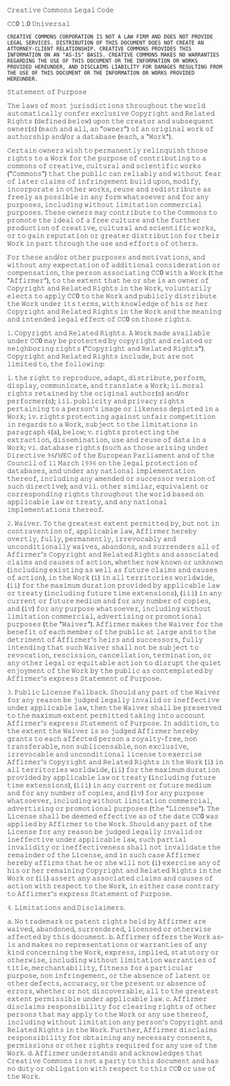 𝙲𝚛𝚎𝚊𝚝𝚒𝚟𝚎 𝙲𝚘𝚖𝚖𝚘𝚗𝚜 𝙻𝚎𝚐𝚊𝚕 𝙲𝚘𝚍𝚎

𝙲𝙲0 𝟷.0 𝚄𝚗𝚒𝚟𝚎𝚛𝚜𝚊𝚕

    𝙲𝚁𝙴𝙰𝚃𝙸𝚅𝙴 𝙲𝙾𝙼𝙼𝙾𝙽𝚂 𝙲𝙾𝚁𝙿𝙾𝚁𝙰𝚃𝙸𝙾𝙽 𝙸𝚂 𝙽𝙾𝚃 𝙰 𝙻𝙰𝚆 𝙵𝙸𝚁𝙼 𝙰𝙽𝙳 𝙳𝙾𝙴𝚂 𝙽𝙾𝚃 𝙿𝚁𝙾𝚅𝙸𝙳𝙴
    𝙻𝙴𝙶𝙰𝙻 𝚂𝙴𝚁𝚅𝙸𝙲𝙴𝚂. 𝙳𝙸𝚂𝚃𝚁𝙸𝙱𝚄𝚃𝙸𝙾𝙽 𝙾𝙵 𝚃𝙷𝙸𝚂 𝙳𝙾𝙲𝚄𝙼𝙴𝙽𝚃 𝙳𝙾𝙴𝚂 𝙽𝙾𝚃 𝙲𝚁𝙴𝙰𝚃𝙴 𝙰𝙽
    𝙰𝚃𝚃𝙾𝚁𝙽𝙴𝚈-𝙲𝙻𝙸𝙴𝙽𝚃 𝚁𝙴𝙻𝙰𝚃𝙸𝙾𝙽𝚂𝙷𝙸𝙿. 𝙲𝚁𝙴𝙰𝚃𝙸𝚅𝙴 𝙲𝙾𝙼𝙼𝙾𝙽𝚂 𝙿𝚁𝙾𝚅𝙸𝙳𝙴𝚂 𝚃𝙷𝙸𝚂
    𝙸𝙽𝙵𝙾𝚁𝙼𝙰𝚃𝙸𝙾𝙽 𝙾𝙽 𝙰𝙽 "𝙰𝚂-𝙸𝚂" 𝙱𝙰𝚂𝙸𝚂. 𝙲𝚁𝙴𝙰𝚃𝙸𝚅𝙴 𝙲𝙾𝙼𝙼𝙾𝙽𝚂 𝙼𝙰𝙺𝙴𝚂 𝙽𝙾 𝚆𝙰𝚁𝚁𝙰𝙽𝚃𝙸𝙴𝚂
    𝚁𝙴𝙶𝙰𝚁𝙳𝙸𝙽𝙶 𝚃𝙷𝙴 𝚄𝚂𝙴 𝙾𝙵 𝚃𝙷𝙸𝚂 𝙳𝙾𝙲𝚄𝙼𝙴𝙽𝚃 𝙾𝚁 𝚃𝙷𝙴 𝙸𝙽𝙵𝙾𝚁𝙼𝙰𝚃𝙸𝙾𝙽 𝙾𝚁 𝚆𝙾𝚁𝙺𝚂
    𝙿𝚁𝙾𝚅𝙸𝙳𝙴𝙳 𝙷𝙴𝚁𝙴𝚄𝙽𝙳𝙴𝚁, 𝙰𝙽𝙳 𝙳𝙸𝚂𝙲𝙻𝙰𝙸𝙼𝚂 𝙻𝙸𝙰𝙱𝙸𝙻𝙸𝚃𝚈 𝙵𝙾𝚁 𝙳𝙰𝙼𝙰𝙶𝙴𝚂 𝚁𝙴𝚂𝚄𝙻𝚃𝙸𝙽𝙶 𝙵𝚁𝙾𝙼
    𝚃𝙷𝙴 𝚄𝚂𝙴 𝙾𝙵 𝚃𝙷𝙸𝚂 𝙳𝙾𝙲𝚄𝙼𝙴𝙽𝚃 𝙾𝚁 𝚃𝙷𝙴 𝙸𝙽𝙵𝙾𝚁𝙼𝙰𝚃𝙸𝙾𝙽 𝙾𝚁 𝚆𝙾𝚁𝙺𝚂 𝙿𝚁𝙾𝚅𝙸𝙳𝙴𝙳
    𝙷𝙴𝚁𝙴𝚄𝙽𝙳𝙴𝚁.

𝚂𝚝𝚊𝚝𝚎𝚖𝚎𝚗𝚝 𝚘𝚏 𝙿𝚞𝚛𝚙𝚘𝚜𝚎

𝚃𝚑𝚎 𝚕𝚊𝚠𝚜 𝚘𝚏 𝚖𝚘𝚜𝚝 𝚓𝚞𝚛𝚒𝚜𝚍𝚒𝚌𝚝𝚒𝚘𝚗𝚜 𝚝𝚑𝚛𝚘𝚞𝚐𝚑𝚘𝚞𝚝 𝚝𝚑𝚎 𝚠𝚘𝚛𝚕𝚍 𝚊𝚞𝚝𝚘𝚖𝚊𝚝𝚒𝚌𝚊𝚕𝚕𝚢 𝚌𝚘𝚗𝚏𝚎𝚛
𝚎𝚡𝚌𝚕𝚞𝚜𝚒𝚟𝚎 𝙲𝚘𝚙𝚢𝚛𝚒𝚐𝚑𝚝 𝚊𝚗𝚍 𝚁𝚎𝚕𝚊𝚝𝚎𝚍 𝚁𝚒𝚐𝚑𝚝𝚜 (𝚍𝚎𝚏𝚒𝚗𝚎𝚍 𝚋𝚎𝚕𝚘𝚠) 𝚞𝚙𝚘𝚗 𝚝𝚑𝚎 𝚌𝚛𝚎𝚊𝚝𝚘𝚛
𝚊𝚗𝚍 𝚜𝚞𝚋𝚜𝚎𝚚𝚞𝚎𝚗𝚝 𝚘𝚠𝚗𝚎𝚛(𝚜) (𝚎𝚊𝚌𝚑 𝚊𝚗𝚍 𝚊𝚕𝚕, 𝚊𝚗 "𝚘𝚠𝚗𝚎𝚛") 𝚘𝚏 𝚊𝚗 𝚘𝚛𝚒𝚐𝚒𝚗𝚊𝚕 𝚠𝚘𝚛𝚔 𝚘𝚏
𝚊𝚞𝚝𝚑𝚘𝚛𝚜𝚑𝚒𝚙 𝚊𝚗𝚍/𝚘𝚛 𝚊 𝚍𝚊𝚝𝚊𝚋𝚊𝚜𝚎 (𝚎𝚊𝚌𝚑, 𝚊 "𝚆𝚘𝚛𝚔").

𝙲𝚎𝚛𝚝𝚊𝚒𝚗 𝚘𝚠𝚗𝚎𝚛𝚜 𝚠𝚒𝚜𝚑 𝚝𝚘 𝚙𝚎𝚛𝚖𝚊𝚗𝚎𝚗𝚝𝚕𝚢 𝚛𝚎𝚕𝚒𝚗𝚚𝚞𝚒𝚜𝚑 𝚝𝚑𝚘𝚜𝚎 𝚛𝚒𝚐𝚑𝚝𝚜 𝚝𝚘 𝚊 𝚆𝚘𝚛𝚔 𝚏𝚘𝚛
𝚝𝚑𝚎 𝚙𝚞𝚛𝚙𝚘𝚜𝚎 𝚘𝚏 𝚌𝚘𝚗𝚝𝚛𝚒𝚋𝚞𝚝𝚒𝚗𝚐 𝚝𝚘 𝚊 𝚌𝚘𝚖𝚖𝚘𝚗𝚜 𝚘𝚏 𝚌𝚛𝚎𝚊𝚝𝚒𝚟𝚎, 𝚌𝚞𝚕𝚝𝚞𝚛𝚊𝚕 𝚊𝚗𝚍
𝚜𝚌𝚒𝚎𝚗𝚝𝚒𝚏𝚒𝚌 𝚠𝚘𝚛𝚔𝚜 ("𝙲𝚘𝚖𝚖𝚘𝚗𝚜") 𝚝𝚑𝚊𝚝 𝚝𝚑𝚎 𝚙𝚞𝚋𝚕𝚒𝚌 𝚌𝚊𝚗 𝚛𝚎𝚕𝚒𝚊𝚋𝚕𝚢 𝚊𝚗𝚍 𝚠𝚒𝚝𝚑𝚘𝚞𝚝 𝚏𝚎𝚊𝚛
𝚘𝚏 𝚕𝚊𝚝𝚎𝚛 𝚌𝚕𝚊𝚒𝚖𝚜 𝚘𝚏 𝚒𝚗𝚏𝚛𝚒𝚗𝚐𝚎𝚖𝚎𝚗𝚝 𝚋𝚞𝚒𝚕𝚍 𝚞𝚙𝚘𝚗, 𝚖𝚘𝚍𝚒𝚏𝚢, 𝚒𝚗𝚌𝚘𝚛𝚙𝚘𝚛𝚊𝚝𝚎 𝚒𝚗 𝚘𝚝𝚑𝚎𝚛
𝚠𝚘𝚛𝚔𝚜, 𝚛𝚎𝚞𝚜𝚎 𝚊𝚗𝚍 𝚛𝚎𝚍𝚒𝚜𝚝𝚛𝚒𝚋𝚞𝚝𝚎 𝚊𝚜 𝚏𝚛𝚎𝚎𝚕𝚢 𝚊𝚜 𝚙𝚘𝚜𝚜𝚒𝚋𝚕𝚎 𝚒𝚗 𝚊𝚗𝚢 𝚏𝚘𝚛𝚖 𝚠𝚑𝚊𝚝𝚜𝚘𝚎𝚟𝚎𝚛
𝚊𝚗𝚍 𝚏𝚘𝚛 𝚊𝚗𝚢 𝚙𝚞𝚛𝚙𝚘𝚜𝚎𝚜, 𝚒𝚗𝚌𝚕𝚞𝚍𝚒𝚗𝚐 𝚠𝚒𝚝𝚑𝚘𝚞𝚝 𝚕𝚒𝚖𝚒𝚝𝚊𝚝𝚒𝚘𝚗 𝚌𝚘𝚖𝚖𝚎𝚛𝚌𝚒𝚊𝚕 𝚙𝚞𝚛𝚙𝚘𝚜𝚎𝚜.
𝚃𝚑𝚎𝚜𝚎 𝚘𝚠𝚗𝚎𝚛𝚜 𝚖𝚊𝚢 𝚌𝚘𝚗𝚝𝚛𝚒𝚋𝚞𝚝𝚎 𝚝𝚘 𝚝𝚑𝚎 𝙲𝚘𝚖𝚖𝚘𝚗𝚜 𝚝𝚘 𝚙𝚛𝚘𝚖𝚘𝚝𝚎 𝚝𝚑𝚎 𝚒𝚍𝚎𝚊𝚕 𝚘𝚏 𝚊 𝚏𝚛𝚎𝚎
𝚌𝚞𝚕𝚝𝚞𝚛𝚎 𝚊𝚗𝚍 𝚝𝚑𝚎 𝚏𝚞𝚛𝚝𝚑𝚎𝚛 𝚙𝚛𝚘𝚍𝚞𝚌𝚝𝚒𝚘𝚗 𝚘𝚏 𝚌𝚛𝚎𝚊𝚝𝚒𝚟𝚎, 𝚌𝚞𝚕𝚝𝚞𝚛𝚊𝚕 𝚊𝚗𝚍 𝚜𝚌𝚒𝚎𝚗𝚝𝚒𝚏𝚒𝚌
𝚠𝚘𝚛𝚔𝚜, 𝚘𝚛 𝚝𝚘 𝚐𝚊𝚒𝚗 𝚛𝚎𝚙𝚞𝚝𝚊𝚝𝚒𝚘𝚗 𝚘𝚛 𝚐𝚛𝚎𝚊𝚝𝚎𝚛 𝚍𝚒𝚜𝚝𝚛𝚒𝚋𝚞𝚝𝚒𝚘𝚗 𝚏𝚘𝚛 𝚝𝚑𝚎𝚒𝚛 𝚆𝚘𝚛𝚔 𝚒𝚗
𝚙𝚊𝚛𝚝 𝚝𝚑𝚛𝚘𝚞𝚐𝚑 𝚝𝚑𝚎 𝚞𝚜𝚎 𝚊𝚗𝚍 𝚎𝚏𝚏𝚘𝚛𝚝𝚜 𝚘𝚏 𝚘𝚝𝚑𝚎𝚛𝚜.

𝙵𝚘𝚛 𝚝𝚑𝚎𝚜𝚎 𝚊𝚗𝚍/𝚘𝚛 𝚘𝚝𝚑𝚎𝚛 𝚙𝚞𝚛𝚙𝚘𝚜𝚎𝚜 𝚊𝚗𝚍 𝚖𝚘𝚝𝚒𝚟𝚊𝚝𝚒𝚘𝚗𝚜, 𝚊𝚗𝚍 𝚠𝚒𝚝𝚑𝚘𝚞𝚝 𝚊𝚗𝚢
𝚎𝚡𝚙𝚎𝚌𝚝𝚊𝚝𝚒𝚘𝚗 𝚘𝚏 𝚊𝚍𝚍𝚒𝚝𝚒𝚘𝚗𝚊𝚕 𝚌𝚘𝚗𝚜𝚒𝚍𝚎𝚛𝚊𝚝𝚒𝚘𝚗 𝚘𝚛 𝚌𝚘𝚖𝚙𝚎𝚗𝚜𝚊𝚝𝚒𝚘𝚗, 𝚝𝚑𝚎 𝚙𝚎𝚛𝚜𝚘𝚗
𝚊𝚜𝚜𝚘𝚌𝚒𝚊𝚝𝚒𝚗𝚐 𝙲𝙲0 𝚠𝚒𝚝𝚑 𝚊 𝚆𝚘𝚛𝚔 (𝚝𝚑𝚎 "𝙰𝚏𝚏𝚒𝚛𝚖𝚎𝚛"), 𝚝𝚘 𝚝𝚑𝚎 𝚎𝚡𝚝𝚎𝚗𝚝 𝚝𝚑𝚊𝚝 𝚑𝚎 𝚘𝚛 𝚜𝚑𝚎
𝚒𝚜 𝚊𝚗 𝚘𝚠𝚗𝚎𝚛 𝚘𝚏 𝙲𝚘𝚙𝚢𝚛𝚒𝚐𝚑𝚝 𝚊𝚗𝚍 𝚁𝚎𝚕𝚊𝚝𝚎𝚍 𝚁𝚒𝚐𝚑𝚝𝚜 𝚒𝚗 𝚝𝚑𝚎 𝚆𝚘𝚛𝚔, 𝚟𝚘𝚕𝚞𝚗𝚝𝚊𝚛𝚒𝚕𝚢
𝚎𝚕𝚎𝚌𝚝𝚜 𝚝𝚘 𝚊𝚙𝚙𝚕𝚢 𝙲𝙲0 𝚝𝚘 𝚝𝚑𝚎 𝚆𝚘𝚛𝚔 𝚊𝚗𝚍 𝚙𝚞𝚋𝚕𝚒𝚌𝚕𝚢 𝚍𝚒𝚜𝚝𝚛𝚒𝚋𝚞𝚝𝚎 𝚝𝚑𝚎 𝚆𝚘𝚛𝚔 𝚞𝚗𝚍𝚎𝚛 𝚒𝚝𝚜
𝚝𝚎𝚛𝚖𝚜, 𝚠𝚒𝚝𝚑 𝚔𝚗𝚘𝚠𝚕𝚎𝚍𝚐𝚎 𝚘𝚏 𝚑𝚒𝚜 𝚘𝚛 𝚑𝚎𝚛 𝙲𝚘𝚙𝚢𝚛𝚒𝚐𝚑𝚝 𝚊𝚗𝚍 𝚁𝚎𝚕𝚊𝚝𝚎𝚍 𝚁𝚒𝚐𝚑𝚝𝚜 𝚒𝚗 𝚝𝚑𝚎
𝚆𝚘𝚛𝚔 𝚊𝚗𝚍 𝚝𝚑𝚎 𝚖𝚎𝚊𝚗𝚒𝚗𝚐 𝚊𝚗𝚍 𝚒𝚗𝚝𝚎𝚗𝚍𝚎𝚍 𝚕𝚎𝚐𝚊𝚕 𝚎𝚏𝚏𝚎𝚌𝚝 𝚘𝚏 𝙲𝙲0 𝚘𝚗 𝚝𝚑𝚘𝚜𝚎 𝚛𝚒𝚐𝚑𝚝𝚜.

𝟷. 𝙲𝚘𝚙𝚢𝚛𝚒𝚐𝚑𝚝 𝚊𝚗𝚍 𝚁𝚎𝚕𝚊𝚝𝚎𝚍 𝚁𝚒𝚐𝚑𝚝𝚜. 𝙰 𝚆𝚘𝚛𝚔 𝚖𝚊𝚍𝚎 𝚊𝚟𝚊𝚒𝚕𝚊𝚋𝚕𝚎 𝚞𝚗𝚍𝚎𝚛 𝙲𝙲0 𝚖𝚊𝚢 𝚋𝚎
𝚙𝚛𝚘𝚝𝚎𝚌𝚝𝚎𝚍 𝚋𝚢 𝚌𝚘𝚙𝚢𝚛𝚒𝚐𝚑𝚝 𝚊𝚗𝚍 𝚛𝚎𝚕𝚊𝚝𝚎𝚍 𝚘𝚛 𝚗𝚎𝚒𝚐𝚑𝚋𝚘𝚛𝚒𝚗𝚐 𝚛𝚒𝚐𝚑𝚝𝚜 ("𝙲𝚘𝚙𝚢𝚛𝚒𝚐𝚑𝚝 𝚊𝚗𝚍
𝚁𝚎𝚕𝚊𝚝𝚎𝚍 𝚁𝚒𝚐𝚑𝚝𝚜"). 𝙲𝚘𝚙𝚢𝚛𝚒𝚐𝚑𝚝 𝚊𝚗𝚍 𝚁𝚎𝚕𝚊𝚝𝚎𝚍 𝚁𝚒𝚐𝚑𝚝𝚜 𝚒𝚗𝚌𝚕𝚞𝚍𝚎, 𝚋𝚞𝚝 𝚊𝚛𝚎 𝚗𝚘𝚝
𝚕𝚒𝚖𝚒𝚝𝚎𝚍 𝚝𝚘, 𝚝𝚑𝚎 𝚏𝚘𝚕𝚕𝚘𝚠𝚒𝚗𝚐:

  𝚒. 𝚝𝚑𝚎 𝚛𝚒𝚐𝚑𝚝 𝚝𝚘 𝚛𝚎𝚙𝚛𝚘𝚍𝚞𝚌𝚎, 𝚊𝚍𝚊𝚙𝚝, 𝚍𝚒𝚜𝚝𝚛𝚒𝚋𝚞𝚝𝚎, 𝚙𝚎𝚛𝚏𝚘𝚛𝚖, 𝚍𝚒𝚜𝚙𝚕𝚊𝚢,
     𝚌𝚘𝚖𝚖𝚞𝚗𝚒𝚌𝚊𝚝𝚎, 𝚊𝚗𝚍 𝚝𝚛𝚊𝚗𝚜𝚕𝚊𝚝𝚎 𝚊 𝚆𝚘𝚛𝚔;
 𝚒𝚒. 𝚖𝚘𝚛𝚊𝚕 𝚛𝚒𝚐𝚑𝚝𝚜 𝚛𝚎𝚝𝚊𝚒𝚗𝚎𝚍 𝚋𝚢 𝚝𝚑𝚎 𝚘𝚛𝚒𝚐𝚒𝚗𝚊𝚕 𝚊𝚞𝚝𝚑𝚘𝚛(𝚜) 𝚊𝚗𝚍/𝚘𝚛 𝚙𝚎𝚛𝚏𝚘𝚛𝚖𝚎𝚛(𝚜);
𝚒𝚒𝚒. 𝚙𝚞𝚋𝚕𝚒𝚌𝚒𝚝𝚢 𝚊𝚗𝚍 𝚙𝚛𝚒𝚟𝚊𝚌𝚢 𝚛𝚒𝚐𝚑𝚝𝚜 𝚙𝚎𝚛𝚝𝚊𝚒𝚗𝚒𝚗𝚐 𝚝𝚘 𝚊 𝚙𝚎𝚛𝚜𝚘𝚗'𝚜 𝚒𝚖𝚊𝚐𝚎 𝚘𝚛
     𝚕𝚒𝚔𝚎𝚗𝚎𝚜𝚜 𝚍𝚎𝚙𝚒𝚌𝚝𝚎𝚍 𝚒𝚗 𝚊 𝚆𝚘𝚛𝚔;
 𝚒𝚟. 𝚛𝚒𝚐𝚑𝚝𝚜 𝚙𝚛𝚘𝚝𝚎𝚌𝚝𝚒𝚗𝚐 𝚊𝚐𝚊𝚒𝚗𝚜𝚝 𝚞𝚗𝚏𝚊𝚒𝚛 𝚌𝚘𝚖𝚙𝚎𝚝𝚒𝚝𝚒𝚘𝚗 𝚒𝚗 𝚛𝚎𝚐𝚊𝚛𝚍𝚜 𝚝𝚘 𝚊 𝚆𝚘𝚛𝚔,
     𝚜𝚞𝚋𝚓𝚎𝚌𝚝 𝚝𝚘 𝚝𝚑𝚎 𝚕𝚒𝚖𝚒𝚝𝚊𝚝𝚒𝚘𝚗𝚜 𝚒𝚗 𝚙𝚊𝚛𝚊𝚐𝚛𝚊𝚙𝚑 𝟺(𝚊), 𝚋𝚎𝚕𝚘𝚠;
  𝚟. 𝚛𝚒𝚐𝚑𝚝𝚜 𝚙𝚛𝚘𝚝𝚎𝚌𝚝𝚒𝚗𝚐 𝚝𝚑𝚎 𝚎𝚡𝚝𝚛𝚊𝚌𝚝𝚒𝚘𝚗, 𝚍𝚒𝚜𝚜𝚎𝚖𝚒𝚗𝚊𝚝𝚒𝚘𝚗, 𝚞𝚜𝚎 𝚊𝚗𝚍 𝚛𝚎𝚞𝚜𝚎 𝚘𝚏 𝚍𝚊𝚝𝚊
     𝚒𝚗 𝚊 𝚆𝚘𝚛𝚔;
 𝚟𝚒. 𝚍𝚊𝚝𝚊𝚋𝚊𝚜𝚎 𝚛𝚒𝚐𝚑𝚝𝚜 (𝚜𝚞𝚌𝚑 𝚊𝚜 𝚝𝚑𝚘𝚜𝚎 𝚊𝚛𝚒𝚜𝚒𝚗𝚐 𝚞𝚗𝚍𝚎𝚛 𝙳𝚒𝚛𝚎𝚌𝚝𝚒𝚟𝚎 𝟿𝟼/𝟿/𝙴𝙲 𝚘𝚏 𝚝𝚑𝚎
     𝙴𝚞𝚛𝚘𝚙𝚎𝚊𝚗 𝙿𝚊𝚛𝚕𝚒𝚊𝚖𝚎𝚗𝚝 𝚊𝚗𝚍 𝚘𝚏 𝚝𝚑𝚎 𝙲𝚘𝚞𝚗𝚌𝚒𝚕 𝚘𝚏 𝟷𝟷 𝙼𝚊𝚛𝚌𝚑 𝟷𝟿𝟿𝟼 𝚘𝚗 𝚝𝚑𝚎 𝚕𝚎𝚐𝚊𝚕
     𝚙𝚛𝚘𝚝𝚎𝚌𝚝𝚒𝚘𝚗 𝚘𝚏 𝚍𝚊𝚝𝚊𝚋𝚊𝚜𝚎𝚜, 𝚊𝚗𝚍 𝚞𝚗𝚍𝚎𝚛 𝚊𝚗𝚢 𝚗𝚊𝚝𝚒𝚘𝚗𝚊𝚕 𝚒𝚖𝚙𝚕𝚎𝚖𝚎𝚗𝚝𝚊𝚝𝚒𝚘𝚗
     𝚝𝚑𝚎𝚛𝚎𝚘𝚏, 𝚒𝚗𝚌𝚕𝚞𝚍𝚒𝚗𝚐 𝚊𝚗𝚢 𝚊𝚖𝚎𝚗𝚍𝚎𝚍 𝚘𝚛 𝚜𝚞𝚌𝚌𝚎𝚜𝚜𝚘𝚛 𝚟𝚎𝚛𝚜𝚒𝚘𝚗 𝚘𝚏 𝚜𝚞𝚌𝚑
     𝚍𝚒𝚛𝚎𝚌𝚝𝚒𝚟𝚎); 𝚊𝚗𝚍
𝚟𝚒𝚒. 𝚘𝚝𝚑𝚎𝚛 𝚜𝚒𝚖𝚒𝚕𝚊𝚛, 𝚎𝚚𝚞𝚒𝚟𝚊𝚕𝚎𝚗𝚝 𝚘𝚛 𝚌𝚘𝚛𝚛𝚎𝚜𝚙𝚘𝚗𝚍𝚒𝚗𝚐 𝚛𝚒𝚐𝚑𝚝𝚜 𝚝𝚑𝚛𝚘𝚞𝚐𝚑𝚘𝚞𝚝 𝚝𝚑𝚎
     𝚠𝚘𝚛𝚕𝚍 𝚋𝚊𝚜𝚎𝚍 𝚘𝚗 𝚊𝚙𝚙𝚕𝚒𝚌𝚊𝚋𝚕𝚎 𝚕𝚊𝚠 𝚘𝚛 𝚝𝚛𝚎𝚊𝚝𝚢, 𝚊𝚗𝚍 𝚊𝚗𝚢 𝚗𝚊𝚝𝚒𝚘𝚗𝚊𝚕
     𝚒𝚖𝚙𝚕𝚎𝚖𝚎𝚗𝚝𝚊𝚝𝚒𝚘𝚗𝚜 𝚝𝚑𝚎𝚛𝚎𝚘𝚏.

𝟸. 𝚆𝚊𝚒𝚟𝚎𝚛. 𝚃𝚘 𝚝𝚑𝚎 𝚐𝚛𝚎𝚊𝚝𝚎𝚜𝚝 𝚎𝚡𝚝𝚎𝚗𝚝 𝚙𝚎𝚛𝚖𝚒𝚝𝚝𝚎𝚍 𝚋𝚢, 𝚋𝚞𝚝 𝚗𝚘𝚝 𝚒𝚗 𝚌𝚘𝚗𝚝𝚛𝚊𝚟𝚎𝚗𝚝𝚒𝚘𝚗
𝚘𝚏, 𝚊𝚙𝚙𝚕𝚒𝚌𝚊𝚋𝚕𝚎 𝚕𝚊𝚠, 𝙰𝚏𝚏𝚒𝚛𝚖𝚎𝚛 𝚑𝚎𝚛𝚎𝚋𝚢 𝚘𝚟𝚎𝚛𝚝𝚕𝚢, 𝚏𝚞𝚕𝚕𝚢, 𝚙𝚎𝚛𝚖𝚊𝚗𝚎𝚗𝚝𝚕𝚢,
𝚒𝚛𝚛𝚎𝚟𝚘𝚌𝚊𝚋𝚕𝚢 𝚊𝚗𝚍 𝚞𝚗𝚌𝚘𝚗𝚍𝚒𝚝𝚒𝚘𝚗𝚊𝚕𝚕𝚢 𝚠𝚊𝚒𝚟𝚎𝚜, 𝚊𝚋𝚊𝚗𝚍𝚘𝚗𝚜, 𝚊𝚗𝚍 𝚜𝚞𝚛𝚛𝚎𝚗𝚍𝚎𝚛𝚜 𝚊𝚕𝚕 𝚘𝚏
𝙰𝚏𝚏𝚒𝚛𝚖𝚎𝚛'𝚜 𝙲𝚘𝚙𝚢𝚛𝚒𝚐𝚑𝚝 𝚊𝚗𝚍 𝚁𝚎𝚕𝚊𝚝𝚎𝚍 𝚁𝚒𝚐𝚑𝚝𝚜 𝚊𝚗𝚍 𝚊𝚜𝚜𝚘𝚌𝚒𝚊𝚝𝚎𝚍 𝚌𝚕𝚊𝚒𝚖𝚜 𝚊𝚗𝚍 𝚌𝚊𝚞𝚜𝚎𝚜
𝚘𝚏 𝚊𝚌𝚝𝚒𝚘𝚗, 𝚠𝚑𝚎𝚝𝚑𝚎𝚛 𝚗𝚘𝚠 𝚔𝚗𝚘𝚠𝚗 𝚘𝚛 𝚞𝚗𝚔𝚗𝚘𝚠𝚗 (𝚒𝚗𝚌𝚕𝚞𝚍𝚒𝚗𝚐 𝚎𝚡𝚒𝚜𝚝𝚒𝚗𝚐 𝚊𝚜 𝚠𝚎𝚕𝚕 𝚊𝚜
𝚏𝚞𝚝𝚞𝚛𝚎 𝚌𝚕𝚊𝚒𝚖𝚜 𝚊𝚗𝚍 𝚌𝚊𝚞𝚜𝚎𝚜 𝚘𝚏 𝚊𝚌𝚝𝚒𝚘𝚗), 𝚒𝚗 𝚝𝚑𝚎 𝚆𝚘𝚛𝚔 (𝚒) 𝚒𝚗 𝚊𝚕𝚕 𝚝𝚎𝚛𝚛𝚒𝚝𝚘𝚛𝚒𝚎𝚜
𝚠𝚘𝚛𝚕𝚍𝚠𝚒𝚍𝚎, (𝚒𝚒) 𝚏𝚘𝚛 𝚝𝚑𝚎 𝚖𝚊𝚡𝚒𝚖𝚞𝚖 𝚍𝚞𝚛𝚊𝚝𝚒𝚘𝚗 𝚙𝚛𝚘𝚟𝚒𝚍𝚎𝚍 𝚋𝚢 𝚊𝚙𝚙𝚕𝚒𝚌𝚊𝚋𝚕𝚎 𝚕𝚊𝚠 𝚘𝚛
𝚝𝚛𝚎𝚊𝚝𝚢 (𝚒𝚗𝚌𝚕𝚞𝚍𝚒𝚗𝚐 𝚏𝚞𝚝𝚞𝚛𝚎 𝚝𝚒𝚖𝚎 𝚎𝚡𝚝𝚎𝚗𝚜𝚒𝚘𝚗𝚜), (𝚒𝚒𝚒) 𝚒𝚗 𝚊𝚗𝚢 𝚌𝚞𝚛𝚛𝚎𝚗𝚝 𝚘𝚛 𝚏𝚞𝚝𝚞𝚛𝚎
𝚖𝚎𝚍𝚒𝚞𝚖 𝚊𝚗𝚍 𝚏𝚘𝚛 𝚊𝚗𝚢 𝚗𝚞𝚖𝚋𝚎𝚛 𝚘𝚏 𝚌𝚘𝚙𝚒𝚎𝚜, 𝚊𝚗𝚍 (𝚒𝚟) 𝚏𝚘𝚛 𝚊𝚗𝚢 𝚙𝚞𝚛𝚙𝚘𝚜𝚎 𝚠𝚑𝚊𝚝𝚜𝚘𝚎𝚟𝚎𝚛,
𝚒𝚗𝚌𝚕𝚞𝚍𝚒𝚗𝚐 𝚠𝚒𝚝𝚑𝚘𝚞𝚝 𝚕𝚒𝚖𝚒𝚝𝚊𝚝𝚒𝚘𝚗 𝚌𝚘𝚖𝚖𝚎𝚛𝚌𝚒𝚊𝚕, 𝚊𝚍𝚟𝚎𝚛𝚝𝚒𝚜𝚒𝚗𝚐 𝚘𝚛 𝚙𝚛𝚘𝚖𝚘𝚝𝚒𝚘𝚗𝚊𝚕
𝚙𝚞𝚛𝚙𝚘𝚜𝚎𝚜 (𝚝𝚑𝚎 "𝚆𝚊𝚒𝚟𝚎𝚛"). 𝙰𝚏𝚏𝚒𝚛𝚖𝚎𝚛 𝚖𝚊𝚔𝚎𝚜 𝚝𝚑𝚎 𝚆𝚊𝚒𝚟𝚎𝚛 𝚏𝚘𝚛 𝚝𝚑𝚎 𝚋𝚎𝚗𝚎𝚏𝚒𝚝 𝚘𝚏 𝚎𝚊𝚌𝚑
𝚖𝚎𝚖𝚋𝚎𝚛 𝚘𝚏 𝚝𝚑𝚎 𝚙𝚞𝚋𝚕𝚒𝚌 𝚊𝚝 𝚕𝚊𝚛𝚐𝚎 𝚊𝚗𝚍 𝚝𝚘 𝚝𝚑𝚎 𝚍𝚎𝚝𝚛𝚒𝚖𝚎𝚗𝚝 𝚘𝚏 𝙰𝚏𝚏𝚒𝚛𝚖𝚎𝚛'𝚜 𝚑𝚎𝚒𝚛𝚜 𝚊𝚗𝚍
𝚜𝚞𝚌𝚌𝚎𝚜𝚜𝚘𝚛𝚜, 𝚏𝚞𝚕𝚕𝚢 𝚒𝚗𝚝𝚎𝚗𝚍𝚒𝚗𝚐 𝚝𝚑𝚊𝚝 𝚜𝚞𝚌𝚑 𝚆𝚊𝚒𝚟𝚎𝚛 𝚜𝚑𝚊𝚕𝚕 𝚗𝚘𝚝 𝚋𝚎 𝚜𝚞𝚋𝚓𝚎𝚌𝚝 𝚝𝚘
𝚛𝚎𝚟𝚘𝚌𝚊𝚝𝚒𝚘𝚗, 𝚛𝚎𝚜𝚌𝚒𝚜𝚜𝚒𝚘𝚗, 𝚌𝚊𝚗𝚌𝚎𝚕𝚕𝚊𝚝𝚒𝚘𝚗, 𝚝𝚎𝚛𝚖𝚒𝚗𝚊𝚝𝚒𝚘𝚗, 𝚘𝚛 𝚊𝚗𝚢 𝚘𝚝𝚑𝚎𝚛 𝚕𝚎𝚐𝚊𝚕 𝚘𝚛
𝚎𝚚𝚞𝚒𝚝𝚊𝚋𝚕𝚎 𝚊𝚌𝚝𝚒𝚘𝚗 𝚝𝚘 𝚍𝚒𝚜𝚛𝚞𝚙𝚝 𝚝𝚑𝚎 𝚚𝚞𝚒𝚎𝚝 𝚎𝚗𝚓𝚘𝚢𝚖𝚎𝚗𝚝 𝚘𝚏 𝚝𝚑𝚎 𝚆𝚘𝚛𝚔 𝚋𝚢 𝚝𝚑𝚎 𝚙𝚞𝚋𝚕𝚒𝚌
𝚊𝚜 𝚌𝚘𝚗𝚝𝚎𝚖𝚙𝚕𝚊𝚝𝚎𝚍 𝚋𝚢 𝙰𝚏𝚏𝚒𝚛𝚖𝚎𝚛'𝚜 𝚎𝚡𝚙𝚛𝚎𝚜𝚜 𝚂𝚝𝚊𝚝𝚎𝚖𝚎𝚗𝚝 𝚘𝚏 𝙿𝚞𝚛𝚙𝚘𝚜𝚎.

𝟹. 𝙿𝚞𝚋𝚕𝚒𝚌 𝙻𝚒𝚌𝚎𝚗𝚜𝚎 𝙵𝚊𝚕𝚕𝚋𝚊𝚌𝚔. 𝚂𝚑𝚘𝚞𝚕𝚍 𝚊𝚗𝚢 𝚙𝚊𝚛𝚝 𝚘𝚏 𝚝𝚑𝚎 𝚆𝚊𝚒𝚟𝚎𝚛 𝚏𝚘𝚛 𝚊𝚗𝚢 𝚛𝚎𝚊𝚜𝚘𝚗
𝚋𝚎 𝚓𝚞𝚍𝚐𝚎𝚍 𝚕𝚎𝚐𝚊𝚕𝚕𝚢 𝚒𝚗𝚟𝚊𝚕𝚒𝚍 𝚘𝚛 𝚒𝚗𝚎𝚏𝚏𝚎𝚌𝚝𝚒𝚟𝚎 𝚞𝚗𝚍𝚎𝚛 𝚊𝚙𝚙𝚕𝚒𝚌𝚊𝚋𝚕𝚎 𝚕𝚊𝚠, 𝚝𝚑𝚎𝚗 𝚝𝚑𝚎
𝚆𝚊𝚒𝚟𝚎𝚛 𝚜𝚑𝚊𝚕𝚕 𝚋𝚎 𝚙𝚛𝚎𝚜𝚎𝚛𝚟𝚎𝚍 𝚝𝚘 𝚝𝚑𝚎 𝚖𝚊𝚡𝚒𝚖𝚞𝚖 𝚎𝚡𝚝𝚎𝚗𝚝 𝚙𝚎𝚛𝚖𝚒𝚝𝚝𝚎𝚍 𝚝𝚊𝚔𝚒𝚗𝚐 𝚒𝚗𝚝𝚘
𝚊𝚌𝚌𝚘𝚞𝚗𝚝 𝙰𝚏𝚏𝚒𝚛𝚖𝚎𝚛'𝚜 𝚎𝚡𝚙𝚛𝚎𝚜𝚜 𝚂𝚝𝚊𝚝𝚎𝚖𝚎𝚗𝚝 𝚘𝚏 𝙿𝚞𝚛𝚙𝚘𝚜𝚎. 𝙸𝚗 𝚊𝚍𝚍𝚒𝚝𝚒𝚘𝚗, 𝚝𝚘 𝚝𝚑𝚎
𝚎𝚡𝚝𝚎𝚗𝚝 𝚝𝚑𝚎 𝚆𝚊𝚒𝚟𝚎𝚛 𝚒𝚜 𝚜𝚘 𝚓𝚞𝚍𝚐𝚎𝚍 𝙰𝚏𝚏𝚒𝚛𝚖𝚎𝚛 𝚑𝚎𝚛𝚎𝚋𝚢 𝚐𝚛𝚊𝚗𝚝𝚜 𝚝𝚘 𝚎𝚊𝚌𝚑 𝚊𝚏𝚏𝚎𝚌𝚝𝚎𝚍
𝚙𝚎𝚛𝚜𝚘𝚗 𝚊 𝚛𝚘𝚢𝚊𝚕𝚝𝚢-𝚏𝚛𝚎𝚎, 𝚗𝚘𝚗 𝚝𝚛𝚊𝚗𝚜𝚏𝚎𝚛𝚊𝚋𝚕𝚎, 𝚗𝚘𝚗 𝚜𝚞𝚋𝚕𝚒𝚌𝚎𝚗𝚜𝚊𝚋𝚕𝚎, 𝚗𝚘𝚗 𝚎𝚡𝚌𝚕𝚞𝚜𝚒𝚟𝚎,
𝚒𝚛𝚛𝚎𝚟𝚘𝚌𝚊𝚋𝚕𝚎 𝚊𝚗𝚍 𝚞𝚗𝚌𝚘𝚗𝚍𝚒𝚝𝚒𝚘𝚗𝚊𝚕 𝚕𝚒𝚌𝚎𝚗𝚜𝚎 𝚝𝚘 𝚎𝚡𝚎𝚛𝚌𝚒𝚜𝚎 𝙰𝚏𝚏𝚒𝚛𝚖𝚎𝚛'𝚜 𝙲𝚘𝚙𝚢𝚛𝚒𝚐𝚑𝚝 𝚊𝚗𝚍
𝚁𝚎𝚕𝚊𝚝𝚎𝚍 𝚁𝚒𝚐𝚑𝚝𝚜 𝚒𝚗 𝚝𝚑𝚎 𝚆𝚘𝚛𝚔 (𝚒) 𝚒𝚗 𝚊𝚕𝚕 𝚝𝚎𝚛𝚛𝚒𝚝𝚘𝚛𝚒𝚎𝚜 𝚠𝚘𝚛𝚕𝚍𝚠𝚒𝚍𝚎, (𝚒𝚒) 𝚏𝚘𝚛 𝚝𝚑𝚎
𝚖𝚊𝚡𝚒𝚖𝚞𝚖 𝚍𝚞𝚛𝚊𝚝𝚒𝚘𝚗 𝚙𝚛𝚘𝚟𝚒𝚍𝚎𝚍 𝚋𝚢 𝚊𝚙𝚙𝚕𝚒𝚌𝚊𝚋𝚕𝚎 𝚕𝚊𝚠 𝚘𝚛 𝚝𝚛𝚎𝚊𝚝𝚢 (𝚒𝚗𝚌𝚕𝚞𝚍𝚒𝚗𝚐 𝚏𝚞𝚝𝚞𝚛𝚎
𝚝𝚒𝚖𝚎 𝚎𝚡𝚝𝚎𝚗𝚜𝚒𝚘𝚗𝚜), (𝚒𝚒𝚒) 𝚒𝚗 𝚊𝚗𝚢 𝚌𝚞𝚛𝚛𝚎𝚗𝚝 𝚘𝚛 𝚏𝚞𝚝𝚞𝚛𝚎 𝚖𝚎𝚍𝚒𝚞𝚖 𝚊𝚗𝚍 𝚏𝚘𝚛 𝚊𝚗𝚢 𝚗𝚞𝚖𝚋𝚎𝚛
𝚘𝚏 𝚌𝚘𝚙𝚒𝚎𝚜, 𝚊𝚗𝚍 (𝚒𝚟) 𝚏𝚘𝚛 𝚊𝚗𝚢 𝚙𝚞𝚛𝚙𝚘𝚜𝚎 𝚠𝚑𝚊𝚝𝚜𝚘𝚎𝚟𝚎𝚛, 𝚒𝚗𝚌𝚕𝚞𝚍𝚒𝚗𝚐 𝚠𝚒𝚝𝚑𝚘𝚞𝚝
𝚕𝚒𝚖𝚒𝚝𝚊𝚝𝚒𝚘𝚗 𝚌𝚘𝚖𝚖𝚎𝚛𝚌𝚒𝚊𝚕, 𝚊𝚍𝚟𝚎𝚛𝚝𝚒𝚜𝚒𝚗𝚐 𝚘𝚛 𝚙𝚛𝚘𝚖𝚘𝚝𝚒𝚘𝚗𝚊𝚕 𝚙𝚞𝚛𝚙𝚘𝚜𝚎𝚜 (𝚝𝚑𝚎
"𝙻𝚒𝚌𝚎𝚗𝚜𝚎"). 𝚃𝚑𝚎 𝙻𝚒𝚌𝚎𝚗𝚜𝚎 𝚜𝚑𝚊𝚕𝚕 𝚋𝚎 𝚍𝚎𝚎𝚖𝚎𝚍 𝚎𝚏𝚏𝚎𝚌𝚝𝚒𝚟𝚎 𝚊𝚜 𝚘𝚏 𝚝𝚑𝚎 𝚍𝚊𝚝𝚎 𝙲𝙲0 𝚠𝚊𝚜
𝚊𝚙𝚙𝚕𝚒𝚎𝚍 𝚋𝚢 𝙰𝚏𝚏𝚒𝚛𝚖𝚎𝚛 𝚝𝚘 𝚝𝚑𝚎 𝚆𝚘𝚛𝚔. 𝚂𝚑𝚘𝚞𝚕𝚍 𝚊𝚗𝚢 𝚙𝚊𝚛𝚝 𝚘𝚏 𝚝𝚑𝚎 𝙻𝚒𝚌𝚎𝚗𝚜𝚎 𝚏𝚘𝚛 𝚊𝚗𝚢
𝚛𝚎𝚊𝚜𝚘𝚗 𝚋𝚎 𝚓𝚞𝚍𝚐𝚎𝚍 𝚕𝚎𝚐𝚊𝚕𝚕𝚢 𝚒𝚗𝚟𝚊𝚕𝚒𝚍 𝚘𝚛 𝚒𝚗𝚎𝚏𝚏𝚎𝚌𝚝𝚒𝚟𝚎 𝚞𝚗𝚍𝚎𝚛 𝚊𝚙𝚙𝚕𝚒𝚌𝚊𝚋𝚕𝚎 𝚕𝚊𝚠, 𝚜𝚞𝚌𝚑
𝚙𝚊𝚛𝚝𝚒𝚊𝚕 𝚒𝚗𝚟𝚊𝚕𝚒𝚍𝚒𝚝𝚢 𝚘𝚛 𝚒𝚗𝚎𝚏𝚏𝚎𝚌𝚝𝚒𝚟𝚎𝚗𝚎𝚜𝚜 𝚜𝚑𝚊𝚕𝚕 𝚗𝚘𝚝 𝚒𝚗𝚟𝚊𝚕𝚒𝚍𝚊𝚝𝚎 𝚝𝚑𝚎 𝚛𝚎𝚖𝚊𝚒𝚗𝚍𝚎𝚛
𝚘𝚏 𝚝𝚑𝚎 𝙻𝚒𝚌𝚎𝚗𝚜𝚎, 𝚊𝚗𝚍 𝚒𝚗 𝚜𝚞𝚌𝚑 𝚌𝚊𝚜𝚎 𝙰𝚏𝚏𝚒𝚛𝚖𝚎𝚛 𝚑𝚎𝚛𝚎𝚋𝚢 𝚊𝚏𝚏𝚒𝚛𝚖𝚜 𝚝𝚑𝚊𝚝 𝚑𝚎 𝚘𝚛 𝚜𝚑𝚎
𝚠𝚒𝚕𝚕 𝚗𝚘𝚝 (𝚒) 𝚎𝚡𝚎𝚛𝚌𝚒𝚜𝚎 𝚊𝚗𝚢 𝚘𝚏 𝚑𝚒𝚜 𝚘𝚛 𝚑𝚎𝚛 𝚛𝚎𝚖𝚊𝚒𝚗𝚒𝚗𝚐 𝙲𝚘𝚙𝚢𝚛𝚒𝚐𝚑𝚝 𝚊𝚗𝚍 𝚁𝚎𝚕𝚊𝚝𝚎𝚍
𝚁𝚒𝚐𝚑𝚝𝚜 𝚒𝚗 𝚝𝚑𝚎 𝚆𝚘𝚛𝚔 𝚘𝚛 (𝚒𝚒) 𝚊𝚜𝚜𝚎𝚛𝚝 𝚊𝚗𝚢 𝚊𝚜𝚜𝚘𝚌𝚒𝚊𝚝𝚎𝚍 𝚌𝚕𝚊𝚒𝚖𝚜 𝚊𝚗𝚍 𝚌𝚊𝚞𝚜𝚎𝚜 𝚘𝚏
𝚊𝚌𝚝𝚒𝚘𝚗 𝚠𝚒𝚝𝚑 𝚛𝚎𝚜𝚙𝚎𝚌𝚝 𝚝𝚘 𝚝𝚑𝚎 𝚆𝚘𝚛𝚔, 𝚒𝚗 𝚎𝚒𝚝𝚑𝚎𝚛 𝚌𝚊𝚜𝚎 𝚌𝚘𝚗𝚝𝚛𝚊𝚛𝚢 𝚝𝚘 𝙰𝚏𝚏𝚒𝚛𝚖𝚎𝚛'𝚜
𝚎𝚡𝚙𝚛𝚎𝚜𝚜 𝚂𝚝𝚊𝚝𝚎𝚖𝚎𝚗𝚝 𝚘𝚏 𝙿𝚞𝚛𝚙𝚘𝚜𝚎.

𝟺. 𝙻𝚒𝚖𝚒𝚝𝚊𝚝𝚒𝚘𝚗𝚜 𝚊𝚗𝚍 𝙳𝚒𝚜𝚌𝚕𝚊𝚒𝚖𝚎𝚛𝚜.

 𝚊. 𝙽𝚘 𝚝𝚛𝚊𝚍𝚎𝚖𝚊𝚛𝚔 𝚘𝚛 𝚙𝚊𝚝𝚎𝚗𝚝 𝚛𝚒𝚐𝚑𝚝𝚜 𝚑𝚎𝚕𝚍 𝚋𝚢 𝙰𝚏𝚏𝚒𝚛𝚖𝚎𝚛 𝚊𝚛𝚎 𝚠𝚊𝚒𝚟𝚎𝚍, 𝚊𝚋𝚊𝚗𝚍𝚘𝚗𝚎𝚍,
    𝚜𝚞𝚛𝚛𝚎𝚗𝚍𝚎𝚛𝚎𝚍, 𝚕𝚒𝚌𝚎𝚗𝚜𝚎𝚍 𝚘𝚛 𝚘𝚝𝚑𝚎𝚛𝚠𝚒𝚜𝚎 𝚊𝚏𝚏𝚎𝚌𝚝𝚎𝚍 𝚋𝚢 𝚝𝚑𝚒𝚜 𝚍𝚘𝚌𝚞𝚖𝚎𝚗𝚝.
 𝚋. 𝙰𝚏𝚏𝚒𝚛𝚖𝚎𝚛 𝚘𝚏𝚏𝚎𝚛𝚜 𝚝𝚑𝚎 𝚆𝚘𝚛𝚔 𝚊𝚜-𝚒𝚜 𝚊𝚗𝚍 𝚖𝚊𝚔𝚎𝚜 𝚗𝚘 𝚛𝚎𝚙𝚛𝚎𝚜𝚎𝚗𝚝𝚊𝚝𝚒𝚘𝚗𝚜 𝚘𝚛
    𝚠𝚊𝚛𝚛𝚊𝚗𝚝𝚒𝚎𝚜 𝚘𝚏 𝚊𝚗𝚢 𝚔𝚒𝚗𝚍 𝚌𝚘𝚗𝚌𝚎𝚛𝚗𝚒𝚗𝚐 𝚝𝚑𝚎 𝚆𝚘𝚛𝚔, 𝚎𝚡𝚙𝚛𝚎𝚜𝚜, 𝚒𝚖𝚙𝚕𝚒𝚎𝚍,
    𝚜𝚝𝚊𝚝𝚞𝚝𝚘𝚛𝚢 𝚘𝚛 𝚘𝚝𝚑𝚎𝚛𝚠𝚒𝚜𝚎, 𝚒𝚗𝚌𝚕𝚞𝚍𝚒𝚗𝚐 𝚠𝚒𝚝𝚑𝚘𝚞𝚝 𝚕𝚒𝚖𝚒𝚝𝚊𝚝𝚒𝚘𝚗 𝚠𝚊𝚛𝚛𝚊𝚗𝚝𝚒𝚎𝚜 𝚘𝚏
    𝚝𝚒𝚝𝚕𝚎, 𝚖𝚎𝚛𝚌𝚑𝚊𝚗𝚝𝚊𝚋𝚒𝚕𝚒𝚝𝚢, 𝚏𝚒𝚝𝚗𝚎𝚜𝚜 𝚏𝚘𝚛 𝚊 𝚙𝚊𝚛𝚝𝚒𝚌𝚞𝚕𝚊𝚛 𝚙𝚞𝚛𝚙𝚘𝚜𝚎, 𝚗𝚘𝚗
    𝚒𝚗𝚏𝚛𝚒𝚗𝚐𝚎𝚖𝚎𝚗𝚝, 𝚘𝚛 𝚝𝚑𝚎 𝚊𝚋𝚜𝚎𝚗𝚌𝚎 𝚘𝚏 𝚕𝚊𝚝𝚎𝚗𝚝 𝚘𝚛 𝚘𝚝𝚑𝚎𝚛 𝚍𝚎𝚏𝚎𝚌𝚝𝚜, 𝚊𝚌𝚌𝚞𝚛𝚊𝚌𝚢, 𝚘𝚛
    𝚝𝚑𝚎 𝚙𝚛𝚎𝚜𝚎𝚗𝚝 𝚘𝚛 𝚊𝚋𝚜𝚎𝚗𝚌𝚎 𝚘𝚏 𝚎𝚛𝚛𝚘𝚛𝚜, 𝚠𝚑𝚎𝚝𝚑𝚎𝚛 𝚘𝚛 𝚗𝚘𝚝 𝚍𝚒𝚜𝚌𝚘𝚟𝚎𝚛𝚊𝚋𝚕𝚎, 𝚊𝚕𝚕 𝚝𝚘
    𝚝𝚑𝚎 𝚐𝚛𝚎𝚊𝚝𝚎𝚜𝚝 𝚎𝚡𝚝𝚎𝚗𝚝 𝚙𝚎𝚛𝚖𝚒𝚜𝚜𝚒𝚋𝚕𝚎 𝚞𝚗𝚍𝚎𝚛 𝚊𝚙𝚙𝚕𝚒𝚌𝚊𝚋𝚕𝚎 𝚕𝚊𝚠.
 𝚌. 𝙰𝚏𝚏𝚒𝚛𝚖𝚎𝚛 𝚍𝚒𝚜𝚌𝚕𝚊𝚒𝚖𝚜 𝚛𝚎𝚜𝚙𝚘𝚗𝚜𝚒𝚋𝚒𝚕𝚒𝚝𝚢 𝚏𝚘𝚛 𝚌𝚕𝚎𝚊𝚛𝚒𝚗𝚐 𝚛𝚒𝚐𝚑𝚝𝚜 𝚘𝚏 𝚘𝚝𝚑𝚎𝚛 𝚙𝚎𝚛𝚜𝚘𝚗𝚜
    𝚝𝚑𝚊𝚝 𝚖𝚊𝚢 𝚊𝚙𝚙𝚕𝚢 𝚝𝚘 𝚝𝚑𝚎 𝚆𝚘𝚛𝚔 𝚘𝚛 𝚊𝚗𝚢 𝚞𝚜𝚎 𝚝𝚑𝚎𝚛𝚎𝚘𝚏, 𝚒𝚗𝚌𝚕𝚞𝚍𝚒𝚗𝚐 𝚠𝚒𝚝𝚑𝚘𝚞𝚝
    𝚕𝚒𝚖𝚒𝚝𝚊𝚝𝚒𝚘𝚗 𝚊𝚗𝚢 𝚙𝚎𝚛𝚜𝚘𝚗'𝚜 𝙲𝚘𝚙𝚢𝚛𝚒𝚐𝚑𝚝 𝚊𝚗𝚍 𝚁𝚎𝚕𝚊𝚝𝚎𝚍 𝚁𝚒𝚐𝚑𝚝𝚜 𝚒𝚗 𝚝𝚑𝚎 𝚆𝚘𝚛𝚔.
    𝙵𝚞𝚛𝚝𝚑𝚎𝚛, 𝙰𝚏𝚏𝚒𝚛𝚖𝚎𝚛 𝚍𝚒𝚜𝚌𝚕𝚊𝚒𝚖𝚜 𝚛𝚎𝚜𝚙𝚘𝚗𝚜𝚒𝚋𝚒𝚕𝚒𝚝𝚢 𝚏𝚘𝚛 𝚘𝚋𝚝𝚊𝚒𝚗𝚒𝚗𝚐 𝚊𝚗𝚢 𝚗𝚎𝚌𝚎𝚜𝚜𝚊𝚛𝚢
    𝚌𝚘𝚗𝚜𝚎𝚗𝚝𝚜, 𝚙𝚎𝚛𝚖𝚒𝚜𝚜𝚒𝚘𝚗𝚜 𝚘𝚛 𝚘𝚝𝚑𝚎𝚛 𝚛𝚒𝚐𝚑𝚝𝚜 𝚛𝚎𝚚𝚞𝚒𝚛𝚎𝚍 𝚏𝚘𝚛 𝚊𝚗𝚢 𝚞𝚜𝚎 𝚘𝚏 𝚝𝚑𝚎
    𝚆𝚘𝚛𝚔.
 𝚍. 𝙰𝚏𝚏𝚒𝚛𝚖𝚎𝚛 𝚞𝚗𝚍𝚎𝚛𝚜𝚝𝚊𝚗𝚍𝚜 𝚊𝚗𝚍 𝚊𝚌𝚔𝚗𝚘𝚠𝚕𝚎𝚍𝚐𝚎𝚜 𝚝𝚑𝚊𝚝 𝙲𝚛𝚎𝚊𝚝𝚒𝚟𝚎 𝙲𝚘𝚖𝚖𝚘𝚗𝚜 𝚒𝚜 𝚗𝚘𝚝 𝚊
    𝚙𝚊𝚛𝚝𝚢 𝚝𝚘 𝚝𝚑𝚒𝚜 𝚍𝚘𝚌𝚞𝚖𝚎𝚗𝚝 𝚊𝚗𝚍 𝚑𝚊𝚜 𝚗𝚘 𝚍𝚞𝚝𝚢 𝚘𝚛 𝚘𝚋𝚕𝚒𝚐𝚊𝚝𝚒𝚘𝚗 𝚠𝚒𝚝𝚑 𝚛𝚎𝚜𝚙𝚎𝚌𝚝 𝚝𝚘
    𝚝𝚑𝚒𝚜 𝙲𝙲0 𝚘𝚛 𝚞𝚜𝚎 𝚘𝚏 𝚝𝚑𝚎 𝚆𝚘𝚛𝚔.
